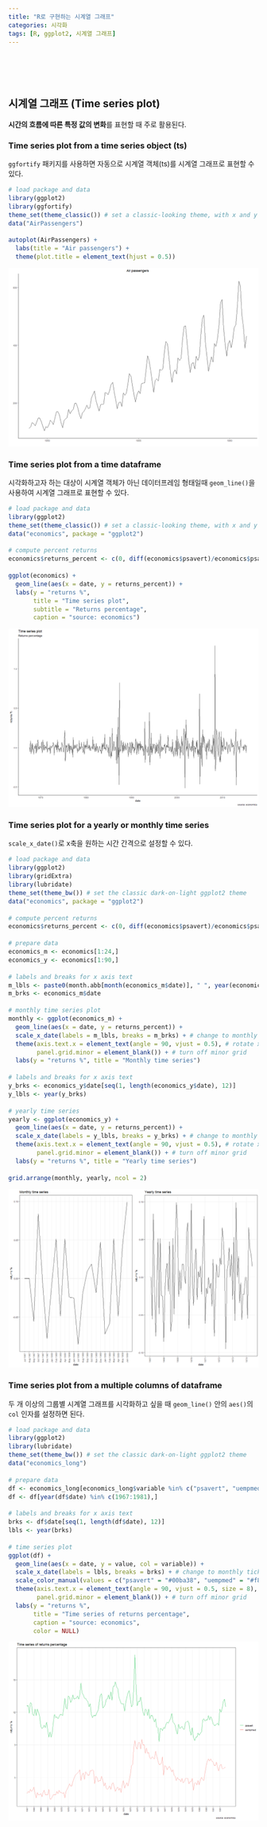 ```yaml
---
title: "R로 구현하는 시계열 그래프"
categories: 시각화
tags: [R, ggplot2, 시계열 그래프]
---
```


<div style="margin-bottom:100px;"></div>

## 시계열 그래프 (Time series plot)

**시간의 흐름에 따른 특정 값의 변화**를 표현할 때 주로 활용된다. 

### Time series plot from a time series object (ts)

`ggfortify` 패키지를 사용하면 자동으로 시계열 객체(ts)를 시계열 그래프로 표현할 수 있다.

```r
# load package and data
library(ggplot2)
library(ggfortify)
theme_set(theme_classic()) # set a classic-looking theme, with x and y axis lines and no grid lines
data("AirPassengers")

autoplot(AirPassengers) + 
  labs(title = "Air passengers") + 
  theme(plot.title = element_text(hjust = 0.5))
```

![](/public/img/2022-06-22-visualization-summary/ts_plot_ts-1.png)

### Time series plot from a time dataframe

시각화하고자 하는 대상이 시계열 객체가 아닌 데이터프레임 형태일때 `geom_line()`을 사용하여 시계열 그래프로 표현할 수 있다.

```r
# load package and data
library(ggplot2)
theme_set(theme_classic()) # set a classic-looking theme, with x and y axis lines and no grid lines
data("economics", package = "ggplot2")

# compute percent returns
economics$returns_percent <- c(0, diff(economics$psavert)/economics$psavert[-length(economics$psavert)])

ggplot(economics) + 
  geom_line(aes(x = date, y = returns_percent)) + 
  labs(y = "returns %",
       title = "Time series plot",
       subtitle = "Returns percentage", 
       caption = "source: economics")
```

![](/public/img/2022-06-22-visualization-summary/ts_plot_df-1.png)

### Time series plot for a yearly or monthly time series

`scale_x_date()`로 x축을 원하는 시간 간격으로 설정할 수 있다.

```r
# load package and data
library(ggplot2)
library(gridExtra)
library(lubridate)
theme_set(theme_bw()) # set the classic dark-on-light ggplot2 theme
data("economics", package = "ggplot2")

# compute percent returns
economics$returns_percent <- c(0, diff(economics$psavert)/economics$psavert[-length(economics$psavert)])

# prepare data
economics_m <- economics[1:24,] 
economics_y <- economics[1:90,]

# labels and breaks for x axis text
m_lbls <- paste0(month.abb[month(economics_m$date)], " ", year(economics_m$date)) 
m_brks <- economics_m$date 

# monthly time series plot
monthly <- ggplot(economics_m) + 
  geom_line(aes(x = date, y = returns_percent)) + 
  scale_x_date(labels = m_lbls, breaks = m_brks) + # change to monthly ticks and labels
  theme(axis.text.x = element_text(angle = 90, vjust = 0.5), # rotate x axis text
        panel.grid.minor = element_blank()) + # turn off minor grid
  labs(y = "returns %", title = "Monthly time series")

# labels and breaks for x axis text
y_brks <- economics_y$date[seq(1, length(economics_y$date), 12)]
y_lbls <- year(y_brks)

# yearly time series 
yearly <- ggplot(economics_y) + 
  geom_line(aes(x = date, y = returns_percent)) +
  scale_x_date(labels = y_lbls, breaks = y_brks) + # change to monthly ticks and labels
  theme(axis.text.x = element_text(angle = 90, vjust = 0.5), # rotate x axis text
        panel.grid.minor = element_blank()) + # turn off minor grid
  labs(y = "returns %", title = "Yearly time series")

grid.arrange(monthly, yearly, ncol = 2)
```

![](/public/img/2022-06-22-visualization-summary/ts_plot_ym-1.png)

### Time series plot from a multiple columns of dataframe

두 개 이상의 그룹별 시계열 그래프를 시각화하고 싶을 때 `geom_line()` 안의 `aes()`의 `col` 인자를 설정하면 된다.

```r
# load package and data
library(ggplot2)
library(lubridate)
theme_set(theme_bw()) # set the classic dark-on-light ggplot2 theme
data("economics_long")

# prepare data
df <- economics_long[economics_long$variable %in% c("psavert", "uempmed"), ] 
df <- df[year(df$date) %in% c(1967:1981),] 

# labels and breaks for x axis text 
brks <- df$date[seq(1, length(df$date), 12)] 
lbls <- year(brks) 

# time series plot 
ggplot(df) + 
  geom_line(aes(x = date, y = value, col = variable)) +
  scale_x_date(labels = lbls, breaks = brks) + # change to monthly ticks and labels 
  scale_color_manual(values = c("psavert" = "#00ba38", "uempmed" = "#f8766d")) + # line color 
  theme(axis.text.x = element_text(angle = 90, vjust = 0.5, size = 8), # rotate x axis text 
        panel.grid.minor = element_blank()) + # turn off minor grid 
  labs(y = "returns %", 
       title = "Time series of returns percentage",
       caption = "source: economics", 
       color = NULL)
```

![](/public/img/2022-06-22-visualization-summary/ts_plot_mc-1.png)
